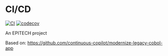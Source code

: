# CI/CD

[![CI](https://github.com/BenPali/CobolLegacy/actions/workflows/ci.yml/badge.svg)](https://github.com/BenPali/CobolLegacy/actions/workflows/ci.yml)
[![codecov](https://codecov.io/gh/BenPali/CobolLegacy/branch/main/graph/badge.svg)](https://codecov.io/gh/BenPali/CobolLegacy)

An EPITECH project

Based on: https://github.com/continuous-copilot/modernize-legacy-cobol-app
